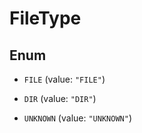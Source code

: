
# FileType

## Enum


* `FILE` (value: `"FILE"`)

* `DIR` (value: `"DIR"`)

* `UNKNOWN` (value: `"UNKNOWN"`)




